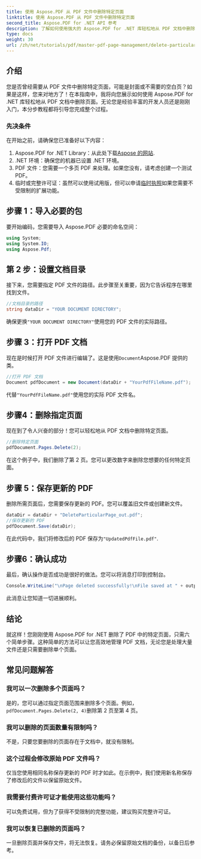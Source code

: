 ```yaml
---
title: 使用 Aspose.PDF 从 PDF 文件中删除特定页面
linktitle: 使用 Aspose.PDF 从 PDF 文件中删除特定页面
second_title: Aspose.PDF for .NET API 参考
description: 了解如何使用强大的 Aspose.PDF for .NET 库轻松地从 PDF 文档中删除特定页面。本分步指南非常适合希望简化 PDF 管理的各个技能水平的开发人员。
type: docs
weight: 30
url: /zh/net/tutorials/pdf/master-pdf-page-management/delete-particular-page-from-pdf-files/
---
```

## 介绍

您是否曾经需要从 PDF 文件中删除特定页面，可能是封面或不需要的空白页？如果是这样，您来对地方了！在本指南中，我将向您展示如何使用 Aspose.PDF for .NET 库轻松地从 PDF 文档中删除页面。无论您是经验丰富的开发人员还是刚刚入门，本分步教程都将引导您完成整个过程。

### 先决条件

在开始之前，请确保您已准备好以下内容：

1.  Aspose.PDF for .NET Library：从此处下载[Aspose 的网站](https://releases.aspose.com/pdf/net/).
2. .NET 环境：确保您的机器已设置 .NET 环境。
3. PDF 文件：您需要一个多页 PDF 来处理。如果您没有，请考虑创建一个测试 PDF。
4. 临时或完整许可证：虽然可以使用试用版，但可以申请[临时执照](https://purchase.aspose.com/temporary-license/)如果您需要不受限制的扩展功能。

## 步骤 1：导入必要的包

要开始编码，您需要导入 Aspose.PDF 必要的命名空间：

```csharp
using System;
using System.IO;
using Aspose.Pdf;
```

## 第 2 步：设置文档目录

接下来，您需要指定 PDF 文件的路径。此步骤至关重要，因为它告诉程序在哪里找到文件。

```csharp
//文档目录的路径
string dataDir = "YOUR DOCUMENT DIRECTORY";
```

确保更换`"YOUR DOCUMENT DIRECTORY"`使用您的 PDF 文件的实际路径。

## 步骤 3：打开 PDF 文档

现在是时候打开 PDF 文件进行编辑了。这是使用`Document`Aspose.PDF 提供的类。

```csharp
//打开 PDF 文档
Document pdfDocument = new Document(dataDir + "YourPdfFileName.pdf");
```

代替`"YourPdfFileName.pdf"`使用您的实际 PDF 文件名。

## 步骤4：删除指定页面

现在到了令人兴奋的部分！您可以轻松地从 PDF 文档中删除特定页面。

```csharp
//删除特定页面
pdfDocument.Pages.Delete(2);
```

在这个例子中，我们删除了第 2 页。您可以更改数字来删除您想要的任何特定页面。

## 步骤 5：保存更新的 PDF

删除所需页面后，您需要保存更新的 PDF。您可以覆盖旧文件或创建新文件。

```csharp
dataDir = dataDir + "DeleteParticularPage_out.pdf";
//保存更新的 PDF
pdfDocument.Save(dataDir);
```

在此代码中，我们将修改后的 PDF 保存为`"UpdatedPdfFile.pdf"`.

## 步骤6：确认成功

最后，确认操作是否成功是很好的做法。您可以将消息打印到控制台。

```csharp
Console.WriteLine("\nPage deleted successfully!\nFile saved at " + outputFilePath);
```

此消息让您知道一切进展顺利。

## 结论

就这样！您刚刚使用 Aspose.PDF for .NET 删除了 PDF 中的特定页面，只需六个简单步骤。这种简单的方法可以让您高效地管理 PDF 文档，无论您是处理大量文件还是只需要删除单个页面。

## 常见问题解答

### 我可以一次删除多个页面吗？  
是的，您可以通过指定页面范围来删除多个页面。例如，`pdfDocument.Pages.Delete(2, 4)`删除第 2 页至第 4 页。

### 我可以删除的页面数量有限制吗？  
不是，只要您要删除的页面存在于文档中，就没有限制。

### 这个过程会修改原始 PDF 文件吗？  
仅当您使用相同名称保存更新的 PDF 时才如此。在示例中，我们使用新名称保存了修改后的文件以保留原始文件。

### 我需要付费许可证才能使用这些功能吗？  
可以免费试用，但为了获得不受限制的完整功能，建议购买完整许可证。

### 我可以恢复已删除的页面吗？  
一旦删除页面并保存文件，将无法恢复。请务必保留原始文档的备份，以备日后参考。